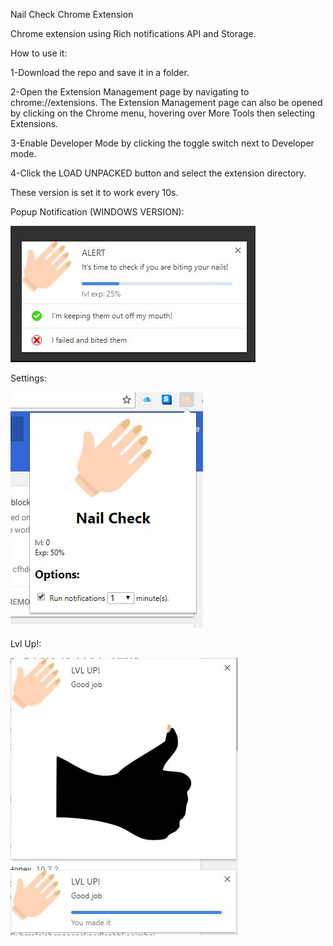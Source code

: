 Nail Check Chrome Extension 


Chrome extension using Rich notifications API and Storage.

How to use it:

1-Download the repo and save it in a folder.

2-Open the Extension Management page by navigating to chrome://extensions.
  The Extension Management page can also be opened by clicking on the Chrome menu, hovering over More Tools then selecting Extensions.
  
3-Enable Developer Mode by clicking the toggle switch next to Developer mode.

4-Click the LOAD UNPACKED button and select the extension directory.

These version is set it to work every 10s. 

Popup Notification (WINDOWS VERSION):

![NailNotification](https://github.com/ezebecke/Nail_ChromeExtension/blob/master/img/nailimg1.JPG)

Settings:

![NailNotification2](https://github.com/ezebecke/Nail_ChromeExtension/blob/master/img/img2.JPG)

Lvl Up!:

![lvlupNotification](https://github.com/ezebecke/Nail_ChromeExtension/blob/master/img/lvlup.JPG)
